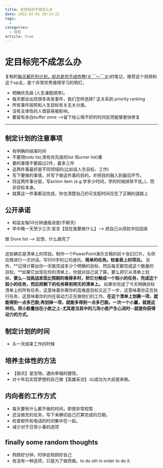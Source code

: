 ```yaml
---
title: 定目标完不成怎么办
date: 2022-07-01 20:14:21
tags:
  - 
categories:
  - 随笔
article: true
---
```


# 定目标完不成怎么办

复制的[每天都在列计划，却总是完不成咋整(＃￣～￣＃)](https://www.bilibili.com/video/BV1EY4y137De)的笔记，推荐这个视频和这个up主，是个非常优秀值得学习的明灯。

- 明确优先级 (人生课题顺序)。
- 每天都会出现很多突发事件，我们怎样选择? 这关系到 priority ranking
- 所有事件按照和人生目标有关无关分类。
- 没有主体性的人很容易被影响。
- 要留有余白buffer zone —>留下给心情不好的时间反而能够更快修复

---

## 制定计划的注意事项

- 有明确的结束时间
- 不要用todo list,用有优先级的list (Burner list)重
- 要的事情不要超过2件，最多三件
- 这两件事最好是不同领域的(比如说人生目标、工作)
- 写下要做的事情，并写下做这件事的目的。并把目的融入到最后环节。
- 将这两件事分层，写action item (e.g.学多少时间，学的时候排除干扰。)，而非目标本身。
- 就算这一件事都没完成，你也清楚自己的可支配时间花在了正确的道路上

## 公开承诺

- 和盆友每50分钟通报进度(不聊天)
- 早中晚一天至少三次∶宣言【现在我要做什么】--> 把自己从烦扰中拉回来

做 Done list --> 反馈、什么做完了

---

这些确实是清单上的项目。制作一个PowerPoint演示文稿的前十张幻灯片。与供应商进行一次对话。写500字的公司通讯。**简单的任务。检查表上的项目。**
另外，**记得计算出你一天能完成多少个明确的目标，然后每天都完成这个数量的目标。**如果它出现在你的清单上，你就对自己说了算。要么把它从清单上划掉。**要么--当挑战发现比预期的难得多时，把它分解成一个较小的任务，完成这个较小的任务，然后把剩下的任务移到明天的清单上。**
如果你完成了今天明确目标清单上的所有任务，这意味着你离你的高难度目标又近了一步，这意味着你正在执行任务，这意味着你的内在驱动力正在做他们的工作。**在这个清单上划撕一项，就能得到一点多巴胺;再划掉一项，就能多得到一点多巴胺。一次一个小赢，就是这样的。将小胜叠加在小胜之上-尤其是当其中的几场小胜产生心流时--就是你获得动力的方式。**

## 制定计划的时间

- 头一天结束工作的时候

## 培养主体性的方法

- 【弱点】是宝物。通向幸福的捷径。
- 对十年后实现梦想的自己做【英雄采访】∶以成功为大前提来做。

## 内向者的工作方式

- 每天要有什么都不做的时间，即使非常短暂
- 还没做完的任务，写下来确切自己打算完成的日期。
- 检查邮件和电话的时间集中在一起。
- 减少对于日常小事的选项

## finally some random thoughts

- 照顾好分钟，时钟会照顾好自己
- 有没有一种选项，只是为了做而做。to do sth in order to do it.
